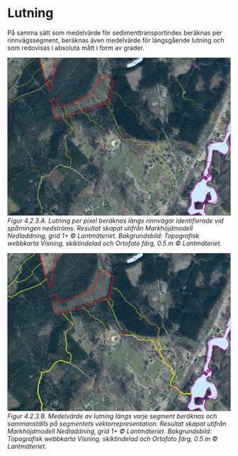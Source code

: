 # Lutning

På samma sätt som medelvärde för sedimenttransportindex beräknas per
rinnvägssegment, beräknas även medelvärde för längsgående lutning och som
redovisas i absoluta mått i form av grader.

![](../../img/out-cont-slope.jpg)
*Figur 4.2.3.A. Lutning per pixel beräknas längs rinnvägar identifierade vid
spårningen nedströms. Resultat skapat utifrån Markhöjdmodell Nedladdning, grid
1+ © Lantmäteriet. Bakgrundsbild: Topografisk webbkarta Visning, skiktindelad
och Ortofoto färg, 0.5 m © Lantmäteriet.*

![](../../img/out-cont-slope-2.jpg)
*Figur 4.2.3.B. Medelvärde av lutning längs varje segment beräknas och
sammanställs på segmentets vektorrepresentation. Resultat skapat utifrån
Markhöjdmodell Nedladdning, grid 1+ © Lantmäteriet. Bakgrundsbild: Topografisk
webbkarta Visning, skiktindelad och Ortofoto färg, 0.5 m © Lantmäteriet.*
